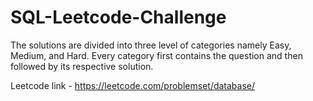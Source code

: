# SQL-Leetcode-Challenge
The solutions are divided into three level of categories namely Easy, Medium, and Hard. Every category first contains the question and then followed by its respective solution.

Leetcode link - https://leetcode.com/problemset/database/
